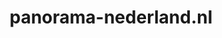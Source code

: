 ---
layout: post
title: "panorama-nederland.nl"
internal_url: "/dutchgov/panorama-nederland.nl.html"
subdomains_count: 2
all_subdomains_count: 2
urls_count: 2
ssl_rank: 0
http_rank: 75
url_link: /data/panorama-nederland.nl/urls.txt
all_subdomains_link: /data/panorama-nederland.nl/all_subdomains.txt
subdomains_link: /data/panorama-nederland.nl/subdomains.txt
categories: dutchgov
---